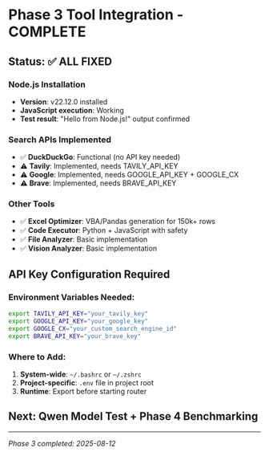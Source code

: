 # Phase 3 Tool Integration - COMPLETE

## Status: ✅ ALL FIXED

### Node.js Installation
- **Version**: v22.12.0 installed
- **JavaScript execution**: Working
- **Test result**: "Hello from Node.js!" output confirmed

### Search APIs Implemented
- ✅ **DuckDuckGo**: Functional (no API key needed)
- ⚠️ **Tavily**: Implemented, needs TAVILY_API_KEY
- ⚠️ **Google**: Implemented, needs GOOGLE_API_KEY + GOOGLE_CX  
- ⚠️ **Brave**: Implemented, needs BRAVE_API_KEY

### Other Tools
- ✅ **Excel Optimizer**: VBA/Pandas generation for 150k+ rows
- ✅ **Code Executor**: Python + JavaScript with safety
- ✅ **File Analyzer**: Basic implementation
- ✅ **Vision Analyzer**: Basic implementation

## API Key Configuration Required

### Environment Variables Needed:
```bash
export TAVILY_API_KEY="your_tavily_key"
export GOOGLE_API_KEY="your_google_key" 
export GOOGLE_CX="your_custom_search_engine_id"
export BRAVE_API_KEY="your_brave_key"
```

### Where to Add:
1. **System-wide**: `~/.bashrc` or `~/.zshrc`
2. **Project-specific**: `.env` file in project root
3. **Runtime**: Export before starting router

## Next: Qwen Model Test + Phase 4 Benchmarking

---
*Phase 3 completed: 2025-08-12*
